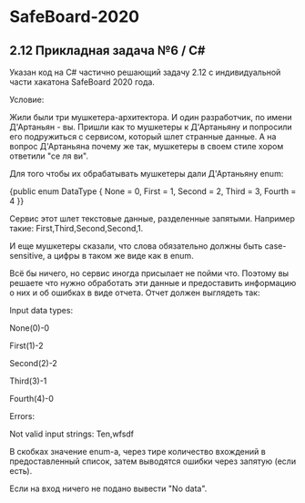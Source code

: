 # SafeBoard-2020
## 2.12 Прикладная задача №6 / C#
Указан код на C# частично решающий задачу 2.12 с индивидуальной части хакатона SafeBoard 2020 года.

Условие:

Жили были три мушкетера-архитектора. И один разработчик, по имени Д'Артаньян - вы. Пришли как то мушкетеры к Д'Артаньяну и попросили его подружиться с сервисом, который шлет странные данные. А на вопрос Д'Артаньяна почему же так, мушкетеры в своем стиле хором ответили "се ля ви".

Для того чтобы их обрабатывать мушкетеры дали Д'Артаньяну enum:

{public enum DataType
\{
    None = 0,
    First = 1,
    Second = 2,
    Third = 3,
    Fourth = 4
\}}

Сервис этот шлет текстовые данные, разделенные запятыми. Например такие: First,Third,Second,Second,1.

И еще мушкетеры сказали, что слова обязательно должны быть case-sensitive, а цифры в таком же виде как в enum.

Всё бы ничего, но сервис иногда присылает не пойми что. Поэтому вы решаете что нужно обработать эти данные и предоставить информацию о них и об ошибках в виде отчета. Отчет должен выглядеть так:

Input data types:

None(0)-0

First(1)-2

Second(2)-2

Third(3)-1

Fourth(4)-0

Errors:

Not valid input strings: Ten,wfsdf

В скобках значение enum-a, через тире количество вхождений в предоставленный список, затем выводятся ошибки через запятую (если есть).

Если на вход ничего не подано вывести "No data".
